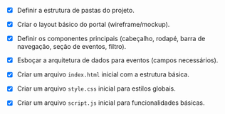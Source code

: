 - [x] Definir a estrutura de pastas do projeto.
- [x] Criar o layout básico do portal (wireframe/mockup).
- [x] Definir os componentes principais (cabeçalho, rodapé, barra de navegação, seção de eventos, filtro).
- [x] Esboçar a arquitetura de dados para eventos (campos necessários).
- [x] Criar um arquivo `index.html` inicial com a estrutura básica.
- [x] Criar um arquivo `style.css` inicial para estilos globais.
- [x] Criar um arquivo `script.js` inicial para funcionalidades básicas.

